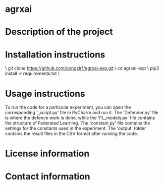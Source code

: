 # agrxai
# Description of the project

# Installation instructions
\ git clone https://github.com/gongzir1/agrxai-exp.git
\ cd agrxai-exp
\ pip3 install -r requirements.txt
\

# Usage instructions
To run the code for a particular experiment, you can open the corresponding '_script.py' file in PyCharm and run it. The 'Defender.py' file is where the defence work is done, while the 'FL_models.py' file contains the structure of Federated Learning. The 'constant.py' file contains the settings for the constants used in the experiment. The 'output' folder contains the result files in the CSV format after running the code. 
# License information
# Contact information
